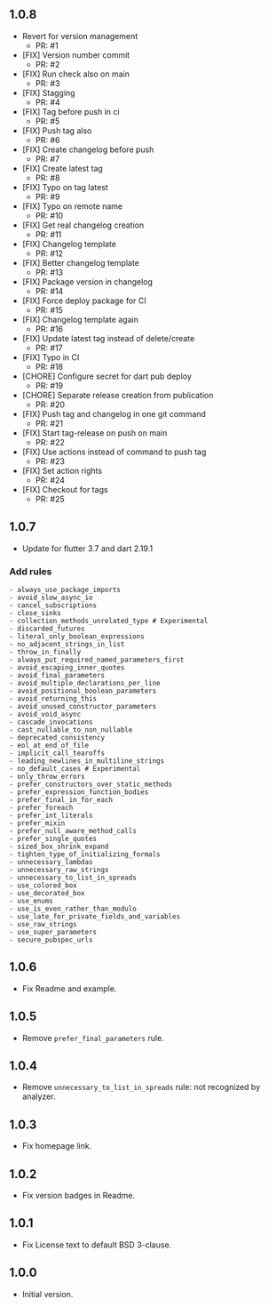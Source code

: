 ## 1.0.8

- Revert for version management
   - PR: #1
- [FIX] Version number commit
   - PR: #2
- [FIX] Run check also on main
   - PR: #3
- [FIX] Stagging
   - PR: #4
- [FIX] Tag before push in ci
   - PR: #5
- [FIX] Push tag also
   - PR: #6
- [FIX] Create changelog before push
   - PR: #7
- [FIX] Create latest tag
   - PR: #8
- [FIX] Typo on tag latest
   - PR: #9
- [FIX] Typo on remote name
   - PR: #10
- [FIX] Get real changelog creation
   - PR: #11
- [FIX] Changelog template
   - PR: #12
- [FIX] Better changelog template
   - PR: #13
- [FIX] Package version in changelog
   - PR: #14
- [FIX] Force deploy package for CI
   - PR: #15
- [FIX] Changelog template again
   - PR: #16
- [FIX] Update latest tag instead of delete/create
   - PR: #17
- [FIX] Typo in CI
   - PR: #18
- [CHORE] Configure secret for dart pub deploy
   - PR: #19
- [CHORE] Separate release creation from publication
   - PR: #20
- [FIX] Push tag and changelog in one git command
   - PR: #21
- [FIX] Start tag-release on push on main
   - PR: #22
- [FIX] Use actions instead of command to push tag
   - PR: #23
- [FIX] Set action rights
   - PR: #24
- [FIX] Checkout for tags
   - PR: #25

## 1.0.7

- Update for flutter 3.7 and dart 2.19.1

### Add rules

    - always_use_package_imports
    - avoid_slow_async_io
    - cancel_subscriptions
    - close_sinks
    - collection_methods_unrelated_type # Experimental
    - discarded_futures
    - literal_only_boolean_expressions
    - no_adjacent_strings_in_list
    - throw_in_finally
    - always_put_required_named_parameters_first
    - avoid_escaping_inner_quotes
    - avoid_final_parameters
    - avoid_multiple_declarations_per_line
    - avoid_positional_boolean_parameters
    - avoid_returning_this
    - avoid_unused_constructor_parameters
    - avoid_void_async
    - cascade_invocations
    - cast_nullable_to_non_nullable
    - deprecated_consistency
    - eol_at_end_of_file
    - implicit_call_tearoffs
    - leading_newlines_in_multiline_strings
    - no_default_cases # Experimental
    - only_throw_errors
    - prefer_constructors_over_static_methods
    - prefer_expression_function_bodies
    - prefer_final_in_for_each
    - prefer_foreach
    - prefer_int_literals
    - prefer_mixin
    - prefer_null_aware_method_calls
    - prefer_single_quotes
    - sized_box_shrink_expand
    - tighten_type_of_initializing_formals
    - unnecessary_lambdas
    - unnecessary_raw_strings
    - unnecessary_to_list_in_spreads
    - use_colored_box
    - use_decorated_box
    - use_enums
    - use_is_even_rather_than_modulo
    - use_late_for_private_fields_and_variables
    - use_raw_strings
    - use_super_parameters
    - secure_pubspec_urls

## 1.0.6

- Fix Readme and example.

## 1.0.5

- Remove `prefer_final_parameters` rule.

## 1.0.4

- Remove `unnecessary_to_list_in_spreads` rule: not recognized by analyzer.

## 1.0.3

- Fix homepage link.

## 1.0.2

- Fix version badges in Readme.

## 1.0.1

- Fix License text to default BSD 3-clause.

## 1.0.0

- Initial version.
